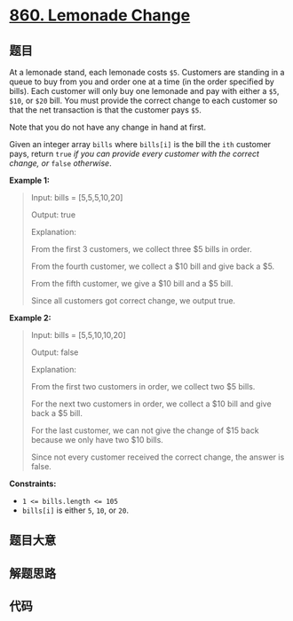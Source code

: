 # [860. Lemonade Change](https://leetcode.com/problems/lemonade-change/)

## 题目

At a lemonade stand, each lemonade costs `$5`. Customers are standing in a
queue to buy from you and order one at a time (in the order specified by
bills). Each customer will only buy one lemonade and pay with either a `$5`,
`$10`, or `$20` bill. You must provide the correct change to each customer so
that the net transaction is that the customer pays `$5`.

Note that you do not have any change in hand at first.

Given an integer array `bills` where `bills[i]` is the bill the `ith` customer
pays, return `true` _if you can provide every customer with the correct
change, or_ `false` _otherwise_.



**Example 1:**

> Input: bills = [5,5,5,10,20]
> 
> Output: true
> 
> Explanation: 
> 
> From the first 3 customers, we collect three $5 bills in order.
> 
> From the fourth customer, we collect a $10 bill and give back a $5.
> 
> From the fifth customer, we give a $10 bill and a $5 bill.
> 
> Since all customers got correct change, we output true.

**Example 2:**

> Input: bills = [5,5,10,10,20]
> 
> Output: false
> 
> Explanation: 
> 
> From the first two customers in order, we collect two $5 bills.
> 
> For the next two customers in order, we collect a $10 bill and give back a $5 bill.
> 
> For the last customer, we can not give the change of $15 back because we only have two $10 bills.
> 
> Since not every customer received the correct change, the answer is false.

**Constraints:**

  * `1 <= bills.length <= 105`
  * `bills[i]` is either `5`, `10`, or `20`.


## 题目大意

## 解题思路

## 代码

```javascript

```


